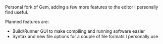 Personal fork of Gem, adding a few more features to the editor I personally find useful.

Planned features are:
- Build/Runner GUI to make compiling and running software easier
- Syntax and new file options for a couple of file formats I personally use
